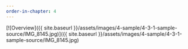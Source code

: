 ```yaml
---
order-in-chapter: 4
---
```


[![Overview]({{ site.baseurl }}/assets/images/4-sample/4-3-1-sample-source/IMG_8145.jpg)]({{
site.baseurl }}/assets/images/4-sample/4-3-1-sample-source/IMG_8145.jpg)
